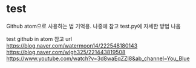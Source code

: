 # test
Github atom으로 사용하는 법 기억용.
나중에 참고
test.py에 자세한 방법 나옴

test github in atom
참고 url
https://blog.naver.com/watermoon14/222548180143
https://blog.naver.com/wlgh325/221443819508
https://www.youtube.com/watch?v=3d8waEqZZI8&ab_channel=You_Blue
